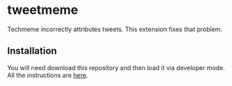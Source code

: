 # tweetmeme
Techmeme incorrectly attributes tweets. This extension fixes that problem.


## Installation
You will need download this repository and then load it via developer mode. All the instructions are [here](https://developer.chrome.com/docs/extensions/mv3/getstarted/development-basics/#load-unpacked).
